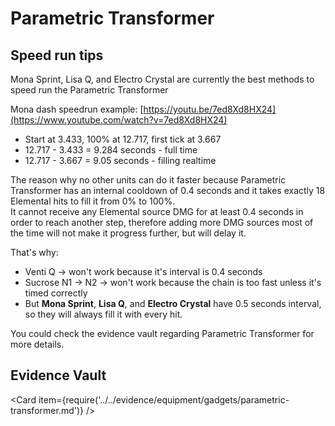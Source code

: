# Parametric Transformer

## Speed run tips

Mona Sprint, Lisa Q, and Electro Crystal are currently the best methods to speed run the Parametric Transformer

Mona dash speedrun example: [https://youtu.be/7ed8Xd8HX24](https://www.youtube.com/watch?v=7ed8Xd8HX24)

* Start at 3.433, 100% at 12.717, first tick at 3.667
* 12.717 - 3.433 = 9.284 seconds - full time
* 12.717 - 3.667 = 9.05 seconds - filling realtime

The reason why no other units can do it faster because Parametric Transformer has an internal cooldown of 0.4 seconds and it takes exactly 18 Elemental hits to fill it from 0% to 100%.  
It cannot receive any Elemental source DMG for at least 0.4 seconds in order to reach another step, therefore adding more DMG sources most of the time will not make it progress further, but will delay it.

That's why:

* Venti Q -> won't work because it's interval is 0.4 seconds
* Sucrose N1 -> N2 -> won't work because the chain is too fast unless it's timed correctly
* But **Mona Sprint**, **Lisa Q**, and **Electro Crystal** have 0.5 seconds interval, so they will always fill it with every hit.

You could check the evidence vault regarding Parametric Transformer for more details.

## Evidence Vault

<Card item={require('../../evidence/equipment/gadgets/parametric-transformer.md')} />
